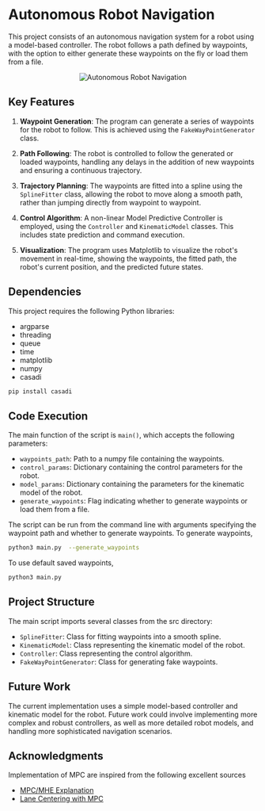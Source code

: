 # Autonomous Robot Navigation

This project consists of an autonomous navigation system for a robot using a model-based controller. The robot follows a path defined by waypoints, with the option to either generate these waypoints on the fly or load them from a file.
<p align="center">
  <img src="https://github.com/eulerecho/unicycle_mpc/assets/56460011/0feb8ac9-1f5b-4758-b4d0-cb86cd2f9fdc" alt="Autonomous Robot Navigation">
</p>


## Key Features

1. **Waypoint Generation**: The program can generate a series of waypoints for the robot to follow. This is achieved using the `FakeWayPointGenerator` class.

2. **Path Following**: The robot is controlled to follow the generated or loaded waypoints, handling any delays in the addition of new waypoints and ensuring a continuous trajectory.

3. **Trajectory Planning**: The waypoints are fitted into a spline using the `SplineFitter` class, allowing the robot to move along a smooth path, rather than jumping directly from waypoint to waypoint.

4. **Control Algorithm**: A non-linear Model Predictive Controller is employed, using the `Controller` and `KinematicModel` classes. This includes state prediction and command execution.

5. **Visualization**: The program uses Matplotlib to visualize the robot's movement in real-time, showing the waypoints, the fitted path, the robot's current position, and the predicted future states.

## Dependencies

This project requires the following Python libraries:

* argparse
* threading
* queue
* time
* matplotlib
* numpy
* casadi
```bash
pip install casadi
```
  
## Code Execution

The main function of the script is `main()`, which accepts the following parameters:

- `waypoints_path`: Path to a numpy file containing the waypoints.
- `control_params`: Dictionary containing the control parameters for the robot.
- `model_params`: Dictionary containing the parameters for the kinematic model of the robot.
- `generate_waypoints`: Flag indicating whether to generate waypoints or load them from a file.

The script can be run from the command line with arguments specifying the waypoint path and whether to generate waypoints. To generate waypoints,

```bash
python3 main.py  --generate_waypoints
```

To use default saved waypoints, 
```bash
python3 main.py 
```
## Project Structure

The main script imports several classes from the src directory:

- `SplineFitter`: Class for fitting waypoints into a smooth spline.
- `KinematicModel`: Class representing the kinematic model of the robot.
- `Controller`: Class representing the control algorithm.
- `FakeWayPointGenerator`: Class for generating fake waypoints.

## Future Work

The current implementation uses a simple model-based controller and kinematic model for the robot. Future work could involve implementing more complex and robust controllers, as well as more detailed robot models, and handling more sophisticated navigation scenarios.

<!-- ACKNOWLEDGMENTS -->
## Acknowledgments

Implementation of MPC are inspired from the following excellent sources

* [MPC/MHE Explanation](https://www.youtube.com/playlist?list=PLK8squHT_Uzej3UCUHjtOtm5X7pMFSgAL)
* [Lane Centering with MPC](https://jonathan-hui.medium.com/lane-keeping-in-autonomous-driving-with-model-predictive-control-50f06e989bc9)

